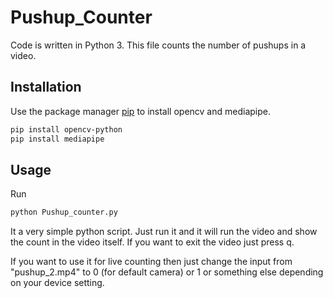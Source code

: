 # Pushup_Counter

Code is written in Python 3. This file counts the number of pushups in a video.

## Installation


Use the package manager [pip](https://pip.pypa.io/en/stable/) to install opencv and mediapipe.

```bash
pip install opencv-python
pip install mediapipe
```

## Usage

Run
``` bash
python Pushup_counter.py
```

It a very simple python script. Just run it and it will run the video and show the count in the video itself. If you want to exit the video just press q.

If you want to use it for live counting then just change the input from "pushup_2.mp4" to 0 (for default camera) or 1 or something else depending on your device setting.
